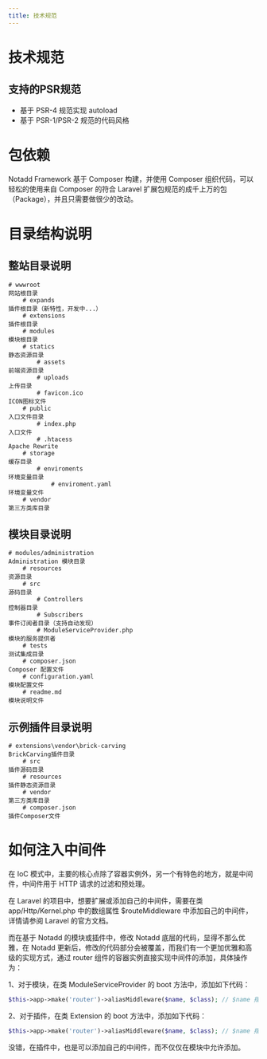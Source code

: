 ```yaml
---
title: 技术规范
---
```



# 技术规范

## 支持的PSR规范

* 基于 PSR-4 规范实现 autoload
* 基于 PSR-1/PSR-2 规范的代码风格

# 包依赖

Notadd Framework 基于 Composer 构建，并使用 Composer 组织代码，可以轻松的使用来自 Composer 的符合 Laravel 扩展包规范的成千上万的包（Package），并且只需要做很少的改动。

# 目录结构说明

## 整站目录说明

```
# wwwroot                                                                              网站根目录
    # expands                                                                          插件根目录（新特性，开发中...）
    # extensions                                                                       插件根目录
    # modules                                                                          模块根目录
    # statics                                                                          静态资源目录
        # assets                                                                       前端资源目录
        # uploads                                                                      上传目录
        # favicon.ico                                                                  ICON图标文件
    # public                                                                           入口文件目录
        # index.php                                                                    入口文件
        # .htacess                                                                     Apache Rewrite
    # storage                                                                          缓存目录
        # enviroments                                                                  环境变量目录
            # enviroment.yaml                                                          环境变量文件
    # vendor                                                                           第三方类库目录
```

## 模块目录说明

```
# modules/administration                                                               Administration 模块目录
    # resources                                                                        资源目录
    # src                                                                              源码目录
        # Controllers                                                                  控制器目录
        # Subscribers                                                                  事件订阅者目录（支持自动发现）
        # ModuleServiceProvider.php                                                    模块的服务提供者
    # tests                                                                            测试集成目录
    # composer.json                                                                    Composer 配置文件
    # configuration.yaml                                                               模块配置文件
    # readme.md                                                                        模块说明文件
```

## 示例插件目录说明

```
# extensions\vendor\brick-carving                                                      BrickCarving插件目录
    # src                                                                              插件源码目录
    # resources                                                                        插件静态资源目录
    # vendor                                                                           第三方类库目录
    # composer.json                                                                    插件Composer文件
```

# 如何注入中间件

在 IoC 模式中，主要的核心点除了容器实例外，另一个有特色的地方，就是中间件，中间件用于 HTTP 请求的过滤和预处理。

在 Laravel 的项目中，想要扩展或添加自己的中间件，需要在类 app/Http/Kernel.php 中的数组属性 $routeMiddleware 中添加自己的中间件， 详情请参阅 Laravel 的官方文档。

而在基于 Notadd 的模块或插件中，修改 Notadd 底层的代码，显得不那么优雅，在 Notadd 更新后，修改的代码部分会被覆盖，而我们有一个更加优雅和高级的实现方式，通过 router 组件的容器实例直接实现中间件的添加，具体操作为：

1、对于模块，在类 ModuleServiceProvider 的 boot 方法中，添加如下代码：

```php
$this->app->make('router')->aliasMiddleware($name, $class); // $name 指代中间名字，$class 指代中间件类。
```

2、对于插件，在类 Extension 的 boot 方法中，添加如下代码：

```php
$this->app->make('router')->aliasMiddleware($name, $class); // $name 指代中间名字，$class 指代中间件类。
```

没错，在插件中，也是可以添加自己的中间件，而不仅仅在模块中允许添加。
